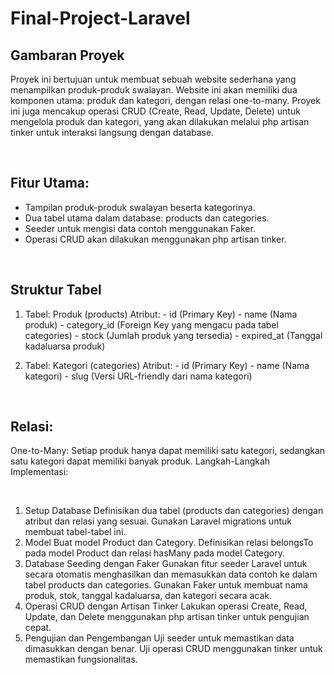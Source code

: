 # Final-Project-Laravel



## Gambaran Proyek
Proyek ini bertujuan untuk membuat sebuah website sederhana yang menampilkan produk-produk swalayan. Website ini akan memiliki dua komponen utama: produk dan kategori, 
dengan relasi one-to-many. Proyek ini juga mencakup operasi CRUD (Create, Read, Update, Delete) untuk mengelola produk dan kategori, yang akan dilakukan melalui php artisan 
tinker untuk interaksi langsung dengan database.

<br>

## Fitur Utama:
- Tampilan produk-produk swalayan beserta kategorinya.
- Dua tabel utama dalam database: products dan categories.
- Seeder untuk mengisi data contoh menggunakan Faker.
- Operasi CRUD akan dilakukan menggunakan php artisan tinker.

<br>

## Struktur Tabel
  1. Tabel: Produk (products)
    Atribut:
    - id (Primary Key)
    - name (Nama produk)
    - category_id (Foreign Key yang mengacu pada tabel categories)
    - stock (Jumlah produk yang tersedia)
    - expired_at (Tanggal kadaluarsa produk)

     
  3. Tabel: Kategori (categories)
    Atribut:
    - id (Primary Key)
    - name (Nama kategori)
    - slug (Versi URL-friendly dari nama kategori)

<br>
     
## Relasi:
One-to-Many: Setiap produk hanya dapat memiliki satu kategori, sedangkan satu kategori dapat memiliki banyak produk.
Langkah-Langkah Implementasi:

<br>


1. Setup Database
Definisikan dua tabel (products dan categories) dengan atribut dan relasi yang sesuai.
Gunakan Laravel migrations untuk membuat tabel-tabel ini.
2. Model
Buat model Product dan Category.
Definisikan relasi belongsTo pada model Product dan relasi hasMany pada model Category.
3. Database Seeding dengan Faker
Gunakan fitur seeder Laravel untuk secara otomatis menghasilkan dan memasukkan data contoh ke dalam tabel products dan categories.
Gunakan Faker untuk membuat nama produk, stok, tanggal kadaluarsa, dan kategori secara acak.
4. Operasi CRUD dengan Artisan Tinker
Lakukan operasi Create, Read, Update, dan Delete menggunakan php artisan tinker untuk pengujian cepat.
5. Pengujian dan Pengembangan
Uji seeder untuk memastikan data dimasukkan dengan benar.
Uji operasi CRUD menggunakan tinker untuk memastikan fungsionalitas.
